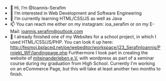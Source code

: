 - 👋 Hi, I’m @Ioannis-Serafim
- 👀 I’m interested in Web Development and Software Engineering
- 🌱 I’m currently learning HTML/CSS/JS as well as Java
- 📫 You can reach me either on my instagram: ioa_serafim or on my E-Mail: ioannis.serafim@outlook.com
- 📑 I already finished one of my Websites for a school project, in which I used HTML/CSS/JS/PHP. You can look it up here: 
  http://fesmoj.bplaced.net/pe/webeditor/workspace/j23_SerafinIoannis/Projekt_WF/landingpage.php
  Furthermore I took part in creating the website of <a href="miteinanderleben.de" target="_blank">miteinanderleben e.V.</a> with wordpress as part of a seminar course during my graduation from High School.
  Currently I'm working on an eCommerce Page, but this will take at least another two months to finish.

<!---
Ioannis-Serafim/Ioannis-Serafim is a ✨ special ✨ repository because its `README.md` (this file) appears on your GitHub profile.
You can click the Preview link to take a look at your changes.
--->

